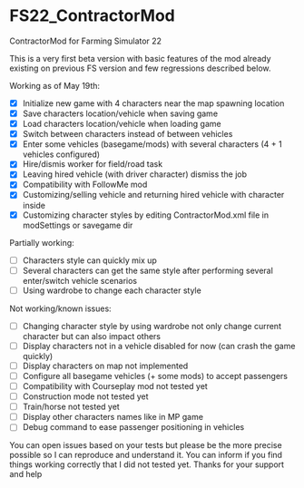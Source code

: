 # FS22_ContractorMod
ContractorMod for Farming Simulator 22

This is a very first beta version with basic features of the mod already existing on previous FS version and few regressions described below.

Working as of May 19th:  
 - [x] Initialize new game with 4 characters near the map spawning location
 - [x] Save characters location/vehicle when saving game
 - [x] Load characters location/vehicle when loading game
 - [x] Switch between characters instead of between vehicles
 - [x] Enter some vehicles (basegame/mods) with several characters (4 + 1 vehicles configured)
 - [x] Hire/dismis worker for field/road task
 - [x] Leaving hired vehicle (with driver character) dismiss the job
 - [x] Compatibility with FollowMe mod
 - [x] Customizing/selling vehicle and returning hired vehicle with character inside
 - [x] Customizing character styles by editing ContractorMod.xml file in modSettings or savegame dir
 
Partially working:  
 - [ ] Characters style can quickly mix up
 - [ ] Several characters can get the same style after performing several enter/switch vehicle scenarios
 - [ ] Using wardrobe to change each character style

Not working/known issues:  
 - [ ] Changing character style by using wardrobe not only change current character but can also impact others
 - [ ] Display characters not in a vehicle disabled for now (can crash the game quickly) 
 - [ ] Display characters on map not implemented
 - [ ] Configure all basegame vehicles (+ some mods) to accept passengers
 - [ ] Compatibility with Courseplay mod not tested yet
 - [ ] Construction mode not tested yet
 - [ ] Train/horse not tested yet
 - [ ] Display other characters names like in MP game
 - [ ] Debug command to ease passenger positioning in vehicles

You can open issues based on your tests but please be the more precise possible so I can reproduce and understand it. You can inform if you find things working correctly that I did not tested yet.
Thanks for your support and help
